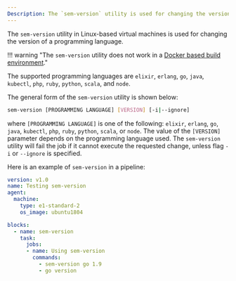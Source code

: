 ```yaml
---
Description: The `sem-version` utility is used for changing the version of a programming language. This guide shows you how it works.
---
```


The `sem-version` utility in Linux-based virtual machines is used for changing
the version of a programming language.

!!! warning "The `sem-version` utility does not work in a [Docker based build environment](https://docs.semaphoreci.com/ci-cd-environment/custom-ci-cd-environment-with-docker/)."

The supported programming languages are `elixir`, `erlang`, `go`, `java`, `kubectl`, 
`php`, `ruby`, `python`, `scala`, and `node`.

The general form of the `sem-version` utility is shown below:

``` bash
sem-version [PROGRAMMING LANGUAGE] [VERSION] [-i|--ignore]
```

where `[PROGRAMMING LANGUAGE]` is one of the following: `elixir`, `erlang`, `go`, `java`, `kubectl`, 
`php`, `ruby`, `python`, `scala`, or `node`. The value of the `[VERSION]`
parameter depends on the programming language used. The `sem-version` utility will
fail the job if it cannot execute the requested change, unless flag `-i` or `--ignore`
is specified.

Here is an example of `sem-version` in a pipeline:

``` yaml
version: v1.0
name: Testing sem-version
agent:
  machine:
    type: e1-standard-2
    os_image: ubuntu1804

blocks:
  - name: sem-version
    task:
      jobs:
      - name: Using sem-version
        commands:
          - sem-version go 1.9
          - go version
```
